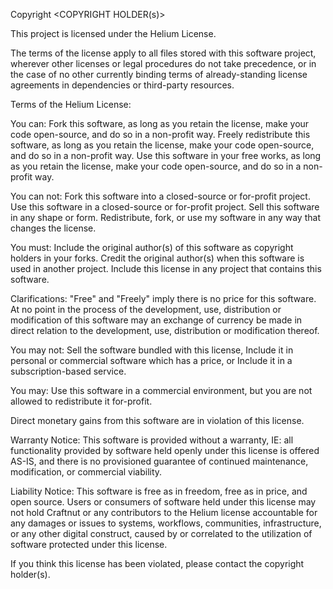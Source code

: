 Copyright <YEAR> <COPYRIGHT HOLDER(s)>

This project is licensed under the Helium License.

The terms of the license apply to all files stored with this software project, wherever other licenses or legal procedures do not take precedence, or in the case of no other currently binding terms of already-standing license agreements in dependencies or third-party resources.

Terms of the Helium License:

  You can:
    Fork this software, as long as you retain the license, make your code open-source, and do so in a non-profit way.
    Freely redistribute this software, as long as you retain the license, make your code open-source, and do so in a non-profit way.
    Use this software in your free works, as long as you retain the license, make your code open-source, and do so in a non-profit way.
  
  You can not:
    Fork this software into a closed-source or for-profit project.
    Use this software in a closed-source or for-profit project.
    Sell this software in any shape or form.
    Redistribute, fork, or use my software in any way that changes the license.
  
  You must:
    Include the original author(s) of this software as copyright holders in your forks.
    Credit the original author(s) when this software is used in another project.
    Include this license in any project that contains this software.

Clarifications:
  "Free" and "Freely" imply there is no price for this software. At no point in the process of the development, use, distribution or modification of this software may an exchange of currency be made in direct relation to the development, use, distribution or modification thereof.

  You may not:
    Sell the software bundled with this license,
    Include it in personal or commercial software which has a price, or
    Include it in a subscription-based service.

  You may:
    Use this software in a commercial environment, but you are not allowed to redistribute it for-profit.

Direct monetary gains from this software are in violation of this license.

Warranty Notice:
  This software is provided without a warranty, IE: all functionality provided by software held openly under this license is offered AS-IS, and there is no provisioned guarantee of continued maintenance, modification, or commercial viability.
  
Liability Notice:
  This software is free as in freedom, free as in price, and open source. Users or consumers of software held under this license may not hold Craftnut or any contributors to the Helium license accountable for any damages or issues to systems, workflows, communities, infrastructure, or any other digital construct, caused by or correlated to the utilization of software protected under this license.

If you think this license has been violated, please contact the copyright holder(s).
